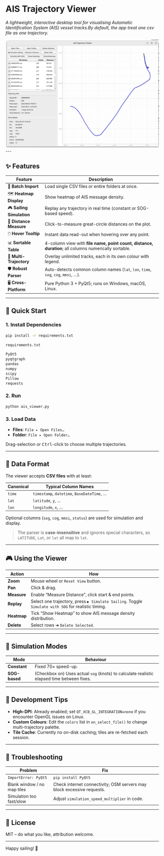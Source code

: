 # AIS Trajectory Viewer  
*A lightweight, interactive desktop tool for visualising Automatic Identification System (AIS) vessel tracks.By default, the app treat one csv file as one trajectory.*
<div align="center">
<img src="./GUI.png" width="1000" alt="gui">
</div>
---

## ✨ Features

| Feature | Description |
|---------|-------------|
| 📂 **Batch Import** | Load single CSV files or entire folders at once. |
| 🗺️ **Heatmap Display** | Show heatmap of AIS message density. |
| 🎮 **Sailing Simulation** | Replay any trajectory in real time (constant or SOG-based speed). |
| 📏 **Distance Measure** | Click-to-measure great-circle distances on the plot. |
| 🖱️ **Hover Tooltip** | Instant data read-out when hovering over any point. |
| 📊 **Sortable Table** | 4-column view with **file name, point count, distance, duration**; all columns numerically sortable. |
| 🎨 **Multi-Trajectory** | Overlay unlimited tracks, each in its own colour with legend. |
| 🛡️ **Robust Parser** | Auto-detects common column names (`lat`, `lon`, `time`, `sog`, `cog`, `mmsi`, …). |
| 🖥️ **Cross-Platform** | Pure Python 3 + PyQt5; runs on Windows, macOS, Linux. |

---

## 🚀 Quick Start

### 1. Install Dependencies
```bash
pip install -r requirements.txt
```

`requirements.txt`
```
PyQt5
pyqtgraph
pandas
numpy
scipy
Pillow
requests
```

### 2. Run
```bash
python ais_viewer.py
```

### 3. Load Data
* **Files**: `File ▸ Open Files…`  
* **Folder**: `File ▸ Open Folder…`

Drag-selection or <kbd>Ctrl</kbd>-click to choose multiple trajectories.

---

## 📁 Data Format

The viewer accepts **CSV files** with at least:

| Canonical | Typical Column Names |
|-----------|----------------------|
| `time`    | `timestamp`, `datetime`, `BaseDateTime`, … |
| `lat`     | `latitude`, `y`, … |
| `lon`     | `longitude`, `x`, … |

Optional columns (`sog`, `cog`, `mmsi`, `status`) are used for simulation and display.

> The parser is **case-insensitive** and ignores special characters, so `LATITUDE`, `Lat`, or `lat` all map to `lat`.

---

## 🎮 Using the Viewer

| Action | How |
|--------|-----|
| **Zoom** | Mouse wheel or `Reset View` button. |
| **Pan** | Click & drag. |
| **Measure** | Enable “Measure Distance”, click start & end points. |
| **Replay** | Select one trajectory, press `▶ Simulate Sailing`. Toggle `Simulate with SOG` for realistic timing. |
| **Heatmap** | Tick “Show Heatmap” to show AIS message density distribution. |
| **Delete** | Select rows ➜ `Delete Selected`. |

---

## 🧪 Simulation Modes

| Mode | Behaviour |
|------|-----------|
| **Constant** | Fixed 70× speed-up. |
| **SOG-based** | (Checkbox on) Uses actual `sog` (knots) to calculate realistic elapsed time between fixes. |

---

## 🔧 Development Tips

* **High-DPI**: Already enabled; set `QT_XCB_GL_INTEGRATION=none` if you encounter OpenGL issues on Linux.
* **Custom Colours**: Edit the `colors` list in `on_select_file()` to change multi-trajectory palette.
* **Tile Cache**: Currently no on-disk caching; tiles are re-fetched each session.

---

## 🐛 Troubleshooting

| Problem | Fix |
|---------|-----|
| `ImportError: PyQt5` | `pip install PyQt5` |
| Blank window / no map tiles | Check internet connectivity; OSM servers may block excessive requests. |
| Simulation too fast/slow | Adjust `simulation_speed_multiplier` in code. |

---

## 📄 License

MIT – do what you like, attribution welcome.

---

Happy sailing! 🚢
